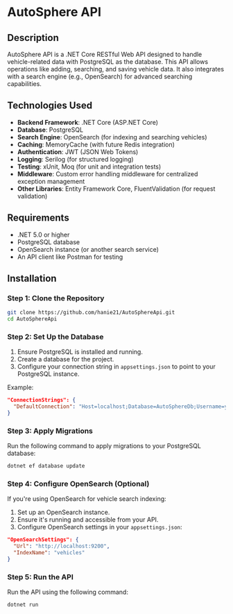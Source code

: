 
# AutoSphere API

## Description
AutoSphere API is a .NET Core RESTful Web API designed to handle vehicle-related data with PostgreSQL as the database. This API allows operations like adding, searching, and saving vehicle data. It also integrates with a search engine (e.g., OpenSearch) for advanced searching capabilities.

## Technologies Used

- **Backend Framework**: .NET Core (ASP.NET Core)
- **Database**: PostgreSQL
- **Search Engine**: OpenSearch (for indexing and searching vehicles)
- **Caching**: MemoryCache (with future Redis integration)
- **Authentication**: JWT (JSON Web Tokens)
- **Logging**: Serilog (for structured logging)
- **Testing**: xUnit, Moq (for unit and integration tests)
- **Middleware**: Custom error handling middleware for centralized exception management
- **Other Libraries**: Entity Framework Core, FluentValidation (for request validation)

## Requirements

- .NET 5.0 or higher
- PostgreSQL database
- OpenSearch instance (or another search service)
- An API client like Postman for testing

## Installation

### Step 1: Clone the Repository

```bash
git clone https://github.com/hanie21/AutoSphereApi.git
cd AutoSphereApi
```

### Step 2: Set Up the Database

1. Ensure PostgreSQL is installed and running.
2. Create a database for the project.
3. Configure your connection string in `appsettings.json` to point to your PostgreSQL instance.

Example:

```json
"ConnectionStrings": {
  "DefaultConnection": "Host=localhost;Database=AutoSphereDb;Username=yourusername;Password=yourpassword"
}
```

### Step 3: Apply Migrations

Run the following command to apply migrations to your PostgreSQL database:

```bash
dotnet ef database update
```

### Step 4: Configure OpenSearch (Optional)

If you're using OpenSearch for vehicle search indexing:
1. Set up an OpenSearch instance.
2. Ensure it's running and accessible from your API.
3. Configure OpenSearch settings in your `appsettings.json`:

```json
"OpenSearchSettings": {
  "Url": "http://localhost:9200",
  "IndexName": "vehicles"
}
```

### Step 5: Run the API

Run the API using the following command:

```bash
dotnet run
```
